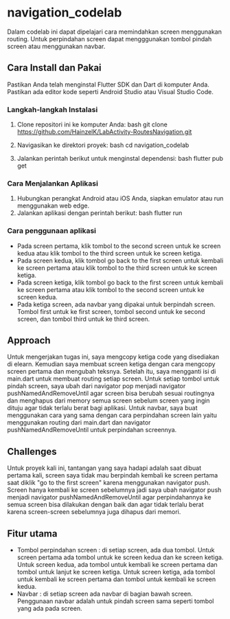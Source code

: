 # navigation_codelab
Dalam codelab ini dapat dipelajari cara memindahkan screen menggunakan routing. Untuk perpindahan screen dapat mengggunakan tombol pindah screen atau menggunakan navbar. 

## Cara Install dan Pakai
Pastikan Anda telah menginstal Flutter SDK dan Dart di komputer Anda.
Pastikan ada editor kode seperti Android Studio atau Visual Studio Code.

### Langkah-langkah Instalasi
1. Clone repositori ini ke komputer Anda:
   bash
   git clone https://github.com/HainzelK/LabActivity-RoutesNavigation.git
   
2. Navigasikan ke direktori proyek:
   bash
   cd navigation_codelab
   
3. Jalankan perintah berikut untuk menginstal dependensi:
   bash
   flutter pub get
   

### Cara Menjalankan Aplikasi
1. Hubungkan perangkat Android atau iOS Anda, siapkan emulator atau run menggunakan web edge.
2. Jalankan aplikasi dengan perintah berikut:
   bash
   flutter run

### Cara penggunaan aplikasi
- Pada screen pertama, klik tombol to the second screen untuk ke screen kedua atau klik tombol to the third screen untuk ke screen ketiga.
- Pada screen kedua, klik tombol go back to the first screen untuk kembali ke screen pertama atau klik tombol to the third screen untuk ke screen ketiga.
- Pada screen ketiga, klik tombol go back to the first screen untuk kembali ke screen pertama atau klik tombol to the second screen untuk ke screen kedua.
- Pada ketiga screen, ada navbar yang dipakai untuk berpindah screen. Tombol first untuk ke first screen, tombol second untuk ke second screen, dan tombol third untuk ke third screen.

## Approach
Untuk mengerjakan tugas ini, saya mengcopy ketiga code yang disediakan di elearn. Kemudian saya membuat screen ketiga dengan cara mengcopy screen pertama dan mengubah teksnya. Setelah itu, saya mengganti isi di main.dart untuk membuat routing setiap screen. Untuk setiap tombol untuk pindah screen, saya ubah dari navigator pop menjadi navigator pushNamedAndRemoveUntil agar screen bisa berubah sesuai routingnya dan menghapus dari memory semua screen sebelum screen yang ingin dituju agar tidak terlalu berat bagi aplikasi. Untuk navbar, saya buat menggunakan cara yang sama dengan cara perpindahan screen lain yaitu menggunakan routing dari main.dart dan navigator pushNamedAndRemoveUntil untuk perpindahan screennya. 

## Challenges
Untuk proyek kali ini, tantangan yang saya hadapi adalah saat dibuat pertama kali, screen saya tidak mau berpindah kembali ke screen pertama saat diklik "go to the first screen" karena menggunakan navigator push. Screen hanya kembali ke screen sebelumnya jadi saya ubah navigator push menjadi navigator pushNamedAndRemoveUntil agar perpindahannya ke semua screen bisa dilakukan dengan baik dan agar tidak terlalu berat karena screen-screen sebelumnya juga dihapus dari memori.

## Fitur utama
- Tombol perpindahan screen : di setiap screen, ada dua tombol. Untuk screen pertama ada tombol untuk ke screen kedua dan ke screen ketiga. Untuk screen kedua, ada tombol untuk kembali ke screen pertama dan tombol untuk lanjut ke screen ketiga. Untuk screen ketiga, ada tombol untuk kembali ke screen pertama dan tombol untuk kembali ke screen kedua.
- Navbar : di setiap screen ada navbar di bagian bawah screen. Penggunaan navbar adalah untuk pindah screen sama seperti tombol yang ada pada screen.
